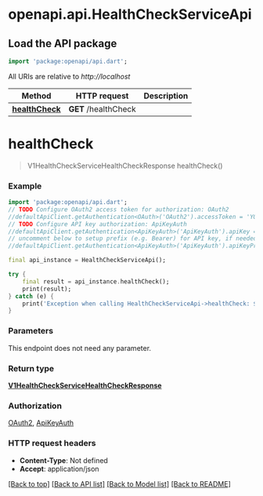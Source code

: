 # openapi.api.HealthCheckServiceApi

## Load the API package
```dart
import 'package:openapi/api.dart';
```

All URIs are relative to *http://localhost*

Method | HTTP request | Description
------------- | ------------- | -------------
[**healthCheck**](HealthCheckServiceApi.md#healthcheck) | **GET** /healthCheck | 


# **healthCheck**
> V1HealthCheckServiceHealthCheckResponse healthCheck()



### Example
```dart
import 'package:openapi/api.dart';
// TODO Configure OAuth2 access token for authorization: OAuth2
//defaultApiClient.getAuthentication<OAuth>('OAuth2').accessToken = 'YOUR_ACCESS_TOKEN';
// TODO Configure API key authorization: ApiKeyAuth
//defaultApiClient.getAuthentication<ApiKeyAuth>('ApiKeyAuth').apiKey = 'YOUR_API_KEY';
// uncomment below to setup prefix (e.g. Bearer) for API key, if needed
//defaultApiClient.getAuthentication<ApiKeyAuth>('ApiKeyAuth').apiKeyPrefix = 'Bearer';

final api_instance = HealthCheckServiceApi();

try {
    final result = api_instance.healthCheck();
    print(result);
} catch (e) {
    print('Exception when calling HealthCheckServiceApi->healthCheck: $e\n');
}
```

### Parameters
This endpoint does not need any parameter.

### Return type

[**V1HealthCheckServiceHealthCheckResponse**](V1HealthCheckServiceHealthCheckResponse.md)

### Authorization

[OAuth2](../README.md#OAuth2), [ApiKeyAuth](../README.md#ApiKeyAuth)

### HTTP request headers

 - **Content-Type**: Not defined
 - **Accept**: application/json

[[Back to top]](#) [[Back to API list]](../README.md#documentation-for-api-endpoints) [[Back to Model list]](../README.md#documentation-for-models) [[Back to README]](../README.md)

